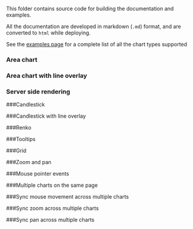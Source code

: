 This folder contains source code for building the documentation and examples.

All the documentation are developed in markdown (`.md`) format, and are converted to `html` while deploying.

See the [examples page](http://rrag.github.io/react-stockcharts) for a complete list of all the chart types supported

### Area chart

### Area chart with line overlay

### Server side rendering

###Candlestick

###Candlestick with line overlay

###Renko

###Tooltips

###Grid

###Zoom and pan

###Mouse pointer events

###Multiple charts on the same page

###Sync mouse movement across multiple charts

###Sync zoom across multiple charts

###Sync pan across multiple charts


